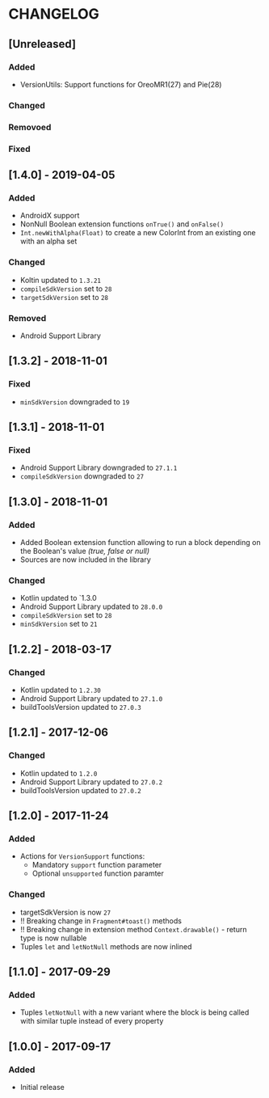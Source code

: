 # CHANGELOG

## [Unreleased]

### Added
* VersionUtils: Support functions for OreoMR1(27) and Pie(28)

### Changed
### Removoed
### Fixed

## [1.4.0] - 2019-04-05
### Added
* AndroidX support
* NonNull Boolean extension functions `onTrue()` and `onFalse()`
* `Int.newWithAlpha(Float)` to create a new ColorInt from an existing one with an alpha set

### Changed
* Koltin updated to `1.3.21`
* `compileSdkVersion` set to `28`
* `targetSdkVersion` set to `28` 

### Removed
* Android Support Library

## [1.3.2] - 2018-11-01
### Fixed
* `minSdkVersion` downgraded to `19`

## [1.3.1] - 2018-11-01
### Fixed
* Android Support Library downgraded to `27.1.1`
* `compileSdkVersion` downgraded to `27`

## [1.3.0] - 2018-11-01
### Added
* Added Boolean extension function allowing to run a block depending on the Boolean's value _(true, false or null)_
* Sources are now included in the library

### Changed
* Kotlin updated to `1.3.0
* Android Support Library updated to `28.0.0`
* `compileSdkVersion` set to `28`
* `minSdkVersion` set to `21`

## [1.2.2] - 2018-03-17
### Changed
* Kotlin updated to `1.2.30`
* Android Support Library updated to `27.1.0`
* buildToolsVersion updated to `27.0.3`

## [1.2.1] - 2017-12-06
### Changed
* Kotlin updated to `1.2.0`
* Android Support Library updated to `27.0.2`
* buildToolsVersion updated to `27.0.2`

## [1.2.0] - 2017-11-24
### Added
* Actions for `VersionSupport` functions:
  * Mandatory `support` function parameter
  * Optional `unsupported` function paramter

### Changed
* targetSdkVersion is now `27`
* !! Breaking change in `Fragment#toast()` methods
* !! Breaking change in extension method `Context.drawable()` - return type is now nullable
* Tuples `let` and `letNotNull` methods are now inlined

## [1.1.0] - 2017-09-29
### Added
* Tuples `letNotNull` with a new variant where the block is being called with similar tuple instead of every property


## [1.0.0] - 2017-09-17
### Added
* Initial release
